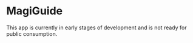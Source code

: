 # MagiGuide

This app is currently in early stages of development and is not ready for public consumption.